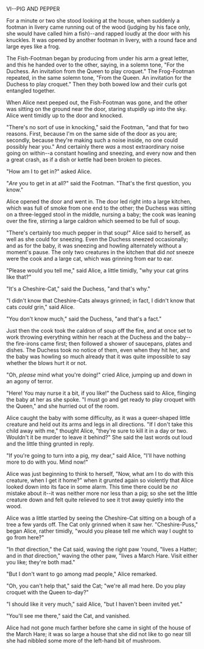 VI--PIG AND PEPPER


For a minute or two she stood looking at the house, when suddenly a
footman in livery came running out of the wood (judging by his face
only, she would have called him a fish)--and rapped loudly at the door
with his knuckles. It was opened by another footman in livery, with a
round face and large eyes like a frog.



The Fish-Footman began by producing from under his arm a great letter,
and this he handed over to the other, saying, in a solemn tone, "For the
Duchess. An invitation from the Queen to play croquet." The
Frog-Footman repeated, in the same solemn tone, "From the Queen. An
invitation for the Duchess to play croquet." Then they both bowed low
and their curls got entangled together.

When Alice next peeped out, the Fish-Footman was gone, and the other was
sitting on the ground near the door, staring stupidly up into the sky.
Alice went timidly up to the door and knocked.

"There's no sort of use in knocking," said the Footman, "and that for
two reasons. First, because I'm on the same side of the door as you are;
secondly, because they're making such a noise inside, no one could
possibly hear you." And certainly there _was_ a most extraordinary noise
going on within--a constant howling and sneezing, and every now and then
a great crash, as if a dish or kettle had been broken to pieces.

"How am I to get in?" asked Alice.

"_Are_ you to get in at all?" said the Footman. "That's the first
question, you know."

Alice opened the door and went in. The door led right into a large
kitchen, which was full of smoke from one end to the other; the Duchess
was sitting on a three-legged stool in the middle, nursing a baby; the
cook was leaning over the fire, stirring a large caldron which seemed to
be full of soup.

"There's certainly too much pepper in that soup!" Alice said to herself,
as well as she could for sneezing. Even the Duchess sneezed
occasionally; and as for the baby, it was sneezing and howling
alternately without a moment's pause. The only two creatures in the
kitchen that did _not_ sneeze were the cook and a large cat, which was
grinning from ear to ear.

"Please would you tell me," said Alice, a little timidly, "why your cat
grins like that?"

"It's a Cheshire-Cat," said the Duchess, "and that's why."

"I didn't know that Cheshire-Cats always grinned; in fact, I didn't know
that cats _could_ grin," said Alice.

"You don't know much," said the Duchess, "and that's a fact."

Just then the cook took the caldron of soup off the fire, and at once
set to work throwing everything within her reach at the Duchess and the
baby--the fire-irons came first; then followed a shower of saucepans,
plates and dishes. The Duchess took no notice of them, even when they
hit her, and the baby was howling so much already that it was quite
impossible to say whether the blows hurt it or not.

"Oh, _please_ mind what you're doing!" cried Alice, jumping up and down
in an agony of terror.

"Here! You may nurse it a bit, if you like!" the Duchess said to Alice,
flinging the baby at her as she spoke. "I must go and get ready to play
croquet with the Queen," and she hurried out of the room.

Alice caught the baby with some difficulty, as it was a queer-shaped
little creature and held out its arms and legs in all directions. "If I
don't take this child away with me," thought Alice, "they're sure to
kill it in a day or two. Wouldn't it be murder to leave it behind?" She
said the last words out loud and the little thing grunted in reply.

"If you're going to turn into a pig, my dear," said Alice, "I'll have
nothing more to do with you. Mind now!"

Alice was just beginning to think to herself, "Now, what am I to do with
this creature, when I get it home?" when it grunted again so violently
that Alice looked down into its face in some alarm. This time there
could be _no_ mistake about it--it was neither more nor less than a pig;
so she set the little creature down and felt quite relieved to see it
trot away quietly into the wood.

Alice was a little startled by seeing the Cheshire-Cat sitting on a
bough of a tree a few yards off. The Cat only grinned when it saw her.
"Cheshire-Puss," began Alice, rather timidly, "would you please tell me
which way I ought to go from here?"

"In _that_ direction," the Cat said, waving the right paw 'round, "lives
a Hatter; and in _that_ direction," waving the other paw, "lives a March
Hare. Visit either you like; they're both mad."

"But I don't want to go among mad people," Alice remarked.

"Oh, you can't help that," said the Cat; "we're all mad here. Do you
play croquet with the Queen to-day?"

"I should like it very much," said Alice, "but I haven't been invited
yet."

"You'll see me there," said the Cat, and vanished.

Alice had not gone much farther before she came in sight of the house of
the March Hare; it was so large a house that she did not like to go near
till she had nibbled some more of the left-hand bit of mushroom.





